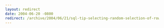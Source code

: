 ```yaml
---
layout: redirect
date: 2004-06-20 -0800
redirect: /archive/2004/06/21/sql-tip-selecting-random-selection-of-rows-from-a-database-table.aspx/
---
```

